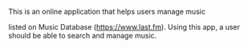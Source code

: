 
This is an online application that helps users manage music

listed on Music Database (https://www.last.fm).
Using this app, a user should be able to search and manage music.
